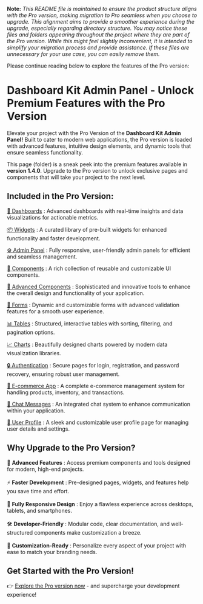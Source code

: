 **Note:** *This README file is maintained to ensure the product structure aligns with the Pro version, making migration to Pro seamless when you choose to upgrade. This alignment aims to provide a smoother experience during the upgrade, especially regarding directory structure. You may notice these files and folders appearing throughout the project where they are part of the Pro version. While this might feel slightly inconvenient, it is intended to simplify your migration process and provide assistance. If these files are unnecessary for your use case, you can easily remove them.*

Please continue reading below to explore the features of the Pro version:

# Dashboard Kit Admin Panel - Unlock Premium Features with the Pro Version

Elevate your project with the Pro Version of the <b>Dashboard Kit Admin Panel!</b> Built to cater to modern web applications, the Pro version is loaded with advanced features, intuitive design elements, and dynamic tools that ensure seamless functionality.

This page (folder) is a sneak peek into the premium features available in <b>version 1.4.0</b>. Upgrade to the Pro version to unlock exclusive pages and components that will take your project to the next level.

## Included in the Pro Version:

[🚀 Dashboards](https://dashboardkit.io/bootstrap/dashboard/index.html) : Advanced dashboards with real-time insights and data visualizations for actionable metrics.

[📦 Widgets](https://dashboardkit.io/bootstrap/widget/w_statistics.html) : A curated library of pre-built widgets for enhanced functionality and faster development.

[⚙️ Admin Panel](https://dashboardkit.io/bootstrap/admins/course-dashboard.html) : Fully responsive, user-friendly admin panels for efficient and seamless management.

[🔧 Components](https://dashboardkit.io/bootstrap/elements/bc_alert.html) : A rich collection of reusable and customizable UI components.

[🚀 Advanced Components](https://dashboardkit.io/bootstrap/elements/ac_alert.html) : Sophisticated and innovative tools to enhance the overall design and functionality of your application.

[📝 Forms](https://dashboardkit.io/bootstrap/forms/form_elements.html) : Dynamic and customizable forms with advanced validation features for a smooth user experience.

[📊 Tables](https://dashboardkit.io/bootstrap/table/tbl_sizing.html) : Structured, interactive tables with sorting, filtering, and pagination options.

[📈 Charts](https://dashboardkit.io/bootstrap/chart/chart-apex.html) : Beautifully designed charts powered by modern data visualization libraries.

[🔒 Authentication](https://dashboardkit.io/bootstrap/pages/register-v1.html) : Secure pages for login, registration, and password recovery, ensuring robust user management.

[🛒 E-commerce App](https://dashboardkit.io/bootstrap/application/ecom_product.html) : A complete e-commerce management system for handling products, inventory, and transactions.

[💬 Chat Messages](https://dashboardkit.io/bootstrap/application/chat.html) : An integrated chat system to enhance communication within your application.

[👤 User Profile](https://dashboardkit.io/bootstrap/application/account-profile.html) : A sleek and customizable user profile page for managing user details and settings.

## Why Upgrade to the Pro Version?

🚀 <b>Advanced Features</b> : Access premium components and tools designed for modern, high-end projects. <br/><br/>
⚡ <b>Faster Development</b> : Pre-designed pages, widgets, and features help you save time and effort. <br/><br/>
📱 <b>Fully Responsive Design</b> : Enjoy a flawless experience across desktops, tablets, and smartphones. <br/><br/>
🛠 <b>Developer-Friendly</b> : Modular code, clear documentation, and well-structured components make customization a breeze. <br/><br/>
🎨 <b>Customization-Ready</b> : Personalize every aspect of your project with ease to match your branding needs.

## Get Started with the Pro Version!

👉 [Explore the Pro version now](https://codedthemes.com/item/dashboardkit-bootstrap-5-admin-template/) - and supercharge your development experience!
